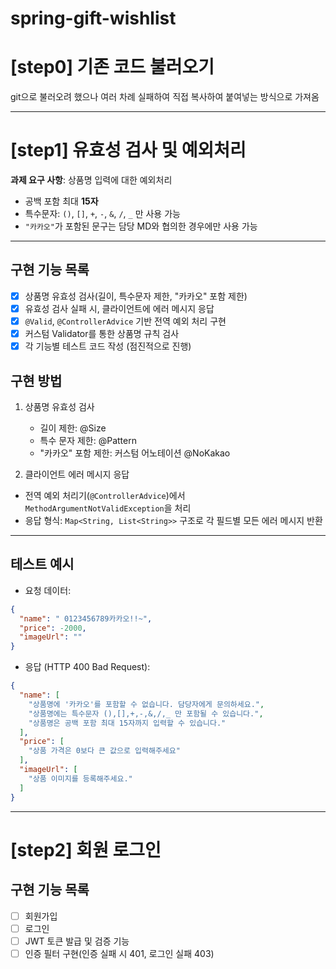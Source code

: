 # spring-gift-wishlist
# [step0] 기존 코드 불러오기

git으로 불러오려 했으나 여러 차례 실패하여 직접 복사하여 붙여넣는 방식으로 가져옴

---
# [step1] 유효성 검사 및 예외처리

**과제 요구 사항**: 상품명 입력에 대한 예외처리
- 공백 포함 최대 **15자**
- 특수문자: `()`, `[]`, `+`, `-`, `&`, `/`, `_` 만 사용 가능
- `"카카오"`가 포함된 문구는 담당 MD와 협의한 경우에만 사용 가능

---

## 구현 기능 목록
- [x] 상품명 유효성 검사(길이, 특수문자 제한, "카카오" 포함 제한)
- [x] 유효성 검사 실패 시, 클라이언트에 에러 메시지 응답
- [x] `@Valid`, `@ControllerAdvice` 기반 전역 예외 처리 구현
- [x] 커스텀 Validator를 통한 상품명 규칙 검사
- [x] 각 기능별 테스트 코드 작성 (점진적으로 진행)

## 구현 방법
1. 상품명 유효성 검사 
   - 길이 제한: @Size
   - 특수 문자 제한: @Pattern
   - "카카오" 포함 제한: 커스텀 어노테이션 @NoKakao

2. 클라이언트 에러 메시지 응답
- 전역 예외 처리기(`@ControllerAdvice`)에서 `MethodArgumentNotValidException`을 처리
- 응답 형식: `Map<String, List<String>>` 구조로 각 필드별 모든 에러 메시지 반환

---

## 테스트 예시

- 요청 데이터:

```json
{
  "name": " 0123456789카카오!!~",
  "price": -2000,
  "imageUrl": ""
}
```

- 응답 (HTTP 400 Bad Request):
```json
{
  "name": [
    "상품명에 '카카오'를 포함할 수 없습니다. 담당자에게 문의하세요.",
    "상품명에는 특수문자 (),[],+,-,&,/,_ 만 포함될 수 있습니다.",
    "상품명은 공백 포함 최대 15자까지 입력할 수 있습니다."
  ],
  "price": [
    "상품 가격은 0보다 큰 값으로 입력해주세요"
  ],
  "imageUrl": [
    "상품 이미지를 등록해주세요."
  ]
}
```
---
# [step2] 회원 로그인

## 구현 기능 목록
- [ ] 회원가입
- [ ] 로그인
- [ ] JWT 토큰 발급 및 검증 기능
- [ ] 인증 필터 구현(인증 실패 시 401, 로그인 실패 403)